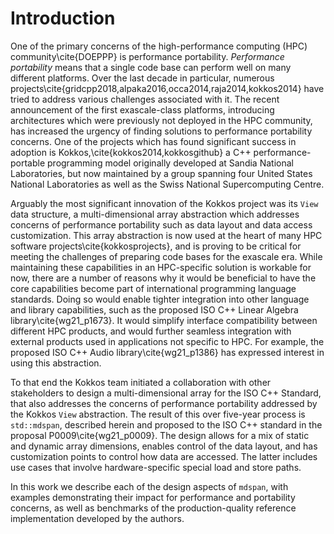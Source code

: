 
Introduction
============

One of the primary concerns of the high-performance computing (HPC) community\cite{DOEPPP} is performance portability.
*Performance portability* means that a single code base can perform well on many different platforms.
Over the last decade in particular, numerous projects\cite{gridcpp2018,alpaka2016,occa2014,raja2014,kokkos2014} have tried to address various challenges associated with it. 
The recent announcement of the first exascale-class platforms, introducing architectures which were previously not deployed in the HPC community, has  increased the urgency of finding solutions to performance portability concerns.
One of the projects which has found significant success in adoption is Kokkos,\cite{kokkos2014,kokkosgithub} a C++ performance-portable programming model originally developed at Sandia National Laboratories, but now maintained by a group spanning four United States National Laboratories as well as the Swiss National Supercomputing Centre. 

Arguably the most significant innovation of the Kokkos project was its `View` data structure, a multi-dimensional array abstraction which addresses concerns of performance portability such as data layout and data access customization.
This array abstraction is now used at the heart of many HPC software projects\cite{kokkosprojects}, and is proving to be critical for meeting the challenges of preparing code bases for the exascale era.
While maintaining these capabilities in an HPC-specific solution is workable for now, there are a number of reasons why it would be beneficial to have the core capabilities become part of international programming language standards.
Doing so would enable tighter integration into other language and library capabilities, such as the proposed ISO C++ Linear Algebra library\cite{wg21_p1673}. It would simplify interface compatibility between different HPC products, and would further seamless integration with external products used in applications not specific to HPC.
For example, the proposed ISO C++ Audio library\cite{wg21_p1386} has expressed interest in using this abstraction.

To that end the Kokkos team initiated a collaboration with other stakeholders to design a multi-dimensional array for the ISO C++ Standard, that also addresses the concerns of performance portability addressed by the Kokkos `View` abstraction.
The result of this over five-year process is `std::mdspan`, described herein and proposed to the ISO C++ standard in the proposal P0009\cite{wg21_p0009}. The design allows for a mix of static and dynamic array dimensions, enables control of the data layout, and has customization points to control how data are accessed. The latter includes use cases that involve hardware-specific special load and store paths.

In this work we describe each of the design aspects of `mdspan`, with examples demonstrating their impact for performance and portability concerns, as well as benchmarks of the production-quality reference implementation developed by the authors.
